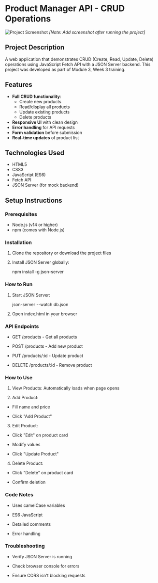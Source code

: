 # Product Manager API - CRUD Operations

![Project Screenshot](screenshot.png) *[Note: Add screenshot after running the project]*

## Project Description
A web application that demonstrates CRUD (Create, Read, Update, Delete) operations using JavaScript Fetch API with a JSON Server backend. This project was developed as part of Module 3, Week 3 training.

## Features
- **Full CRUD functionality**:
  - Create new products
  - Read/display all products
  - Update existing products
  - Delete products
- **Responsive UI** with clean design
- **Error handling** for API requests
- **Form validation** before submission
- **Real-time updates** of product list

## Technologies Used
- HTML5
- CSS3
- JavaScript (ES6)
- Fetch API
- JSON Server (for mock backend)


## Setup Instructions

### Prerequisites
- Node.js (v14 or higher)
- npm (comes with Node.js)

### Installation
1. Clone the repository or download the project files
2. Install JSON Server globally:

   npm install -g json-server

### How to Run
1. Start JSON Server:

    json-server --watch db.json

2. Open index.html in your browser

### API Endpoints
- GET /products - Get all products

- POST /products - Add new product

- PUT /products/:id - Update product

- DELETE /products/:id - Remove product

### How to Use
1. View Products: Automatically loads when page opens

2. Add Product:

- Fill name and price

- Click "Add Product"

3. Edit Product:

- Click "Edit" on product card

- Modify values

- Click "Update Product"

4. Delete Product:

- Click "Delete" on product card

- Confirm deletion

### Code Notes
- Uses camelCase variables

- ES6 JavaScript

- Detailed comments

- Error handling

### Troubleshooting
- Verify JSON Server is running

- Check browser console for errors

- Ensure CORS isn't blocking requests